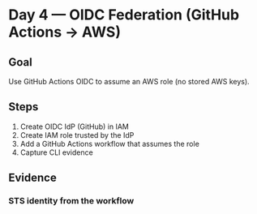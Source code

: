# Day 4 — OIDC Federation (GitHub Actions → AWS)

## Goal
Use GitHub Actions OIDC to assume an AWS role (no stored AWS keys).

## Steps
1) Create OIDC IdP (GitHub) in IAM
2) Create IAM role trusted by the IdP
3) Add a GitHub Actions workflow that assumes the role
4) Capture CLI evidence

## Evidence
### STS identity from the workflow
